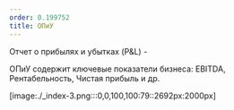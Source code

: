 ```yaml
---
order: 0.199752
title: ОПиУ
---
```


Отчет о прибылях и убытках (P&L) - 



ОПиУ содержит ключевые показатели бизнеса: EBITDA, Рентабельность, Чистая прибыль и др.











[image:./_index-3.png:::0,0,100,100:79::2692px:2000px]
